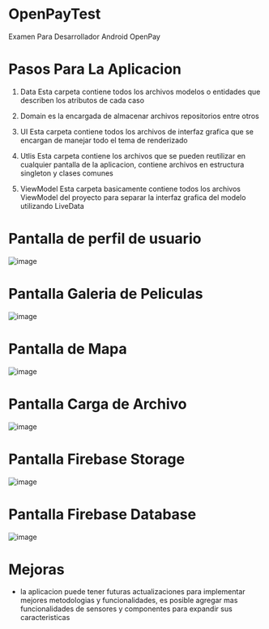 # OpenPayTest
Examen Para Desarrollador Android OpenPay

# Pasos Para La Aplicacion
1) Data
Esta carpeta contiene todos los archivos modelos o entidades que describen los atributos de cada caso

3) Domain
es la encargada de almacenar archivos repositorios entre otros

5) UI
Esta carpeta contiene todos los archivos de interfaz grafica que se encargan de manejar todo el tema de renderizado

7) Utlis
Esta carpeta contiene los archivos que se pueden reutilizar en cualquier pantalla de la aplicacion, contiene archivos en estructura singleton y clases comunes

8) ViewModel
Esta carpeta basicamente contiene todos los archivos ViewModel del proyecto para separar la interfaz grafica del modelo utilizando LiveData
  
# Pantalla de perfil de usuario
![image](https://github.com/Ferni114/OpenPayTest/assets/124121701/5001cbd8-3757-4e92-a4af-e80e29f8535c)

# Pantalla Galeria de Peliculas
![image](https://github.com/Ferni114/OpenPayTest/assets/124121701/864bf07b-7fb8-40be-a5a1-f90828c4d17a)

# Pantalla de Mapa
![image](https://github.com/Ferni114/OpenPayTest/assets/124121701/f9e1a489-d8b5-4fa6-ba32-20371fb8732b)

# Pantalla Carga de Archivo
![image](https://github.com/Ferni114/OpenPayTest/assets/124121701/f2b852d9-997e-4e0b-9993-f962ee4a548b)


# Pantalla Firebase Storage
![image](https://github.com/Ferni114/OpenPayTest/assets/124121701/82ec5168-d29f-4ad9-87aa-02e19156c9df)

# Pantalla Firebase Database
![image](https://github.com/Ferni114/OpenPayTest/assets/124121701/ad998978-b32b-4a6f-84d4-586c37d13408)





# Mejoras
* la aplicacion puede tener futuras actualizaciones para implementar mejores metodologias y funcionalidades, es posible agregar mas funcionalidades de sensores y componentes para expandir sus caracteristicas
 
